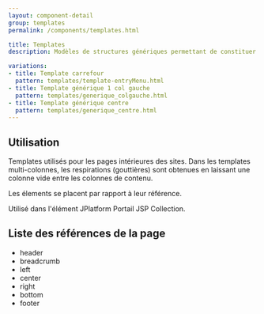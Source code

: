 ```yaml
---
layout: component-detail
group: templates
permalink: /components/templates.html

title: Templates
description: Modèles de structures génériques permettant de constituer les pages. 

variations:
- title: Template carrefour
  pattern: templates/template-entryMenu.html
- title: Template générique 1 col gauche
  pattern: templates/generique_colgauche.html
- title: Template générique centre
  pattern: templates/generique_centre.html
---
```


## Utilisation

Templates utilisés pour les pages intérieures des sites. Dans les templates multi-colonnes, les respirations (gouttières) sont obtenues en laissant une colonne vide entre les colonnes de contenu.

Les élements se placent par rapport à leur référence.

Utilisé dans l'élément JPlatform Portail JSP Collection.


## Liste des références de la page

* header
* breadcrumb
* left
* center
* right
* bottom
* footer